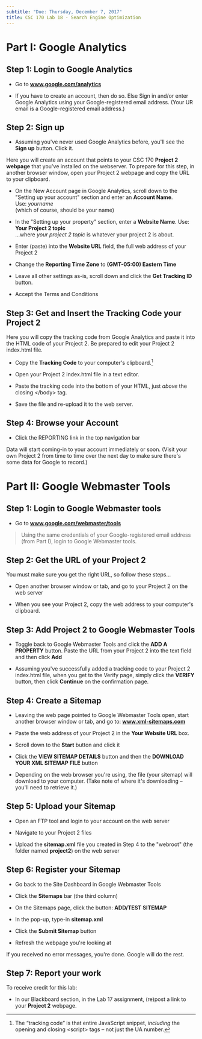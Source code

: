 ```yaml
---
subtitle: "Due: Thursday, December 7, 2017"
title: CSC 170 Lab 18 - Search Engine Optimization
---
```


Part I: Google Analytics
========================

Step 1: Login to Google Analytics
---------------------------------

-   Go to **www.google.com/analytics**

-   If you have to create an account, then do so. Else Sign in and/or enter
    Google Analytics using your Google-registered email address. (Your UR email
    is a Google-registered email address.)

Step 2: Sign up
---------------

-   Assuming you've never used Google Analytics before, you'll see the **Sign
    up** button. Click it.

Here you will create an account that points to your CSC 170 **Project 2
webpage** that you've installed on the webserver. To prepare for this step, in
another browser window, open your Project 2 webpage and copy the URL to your
clipboard.

-   On the New Account page in Google Analytics, scroll down to the "Setting up
    your account" section and enter an **Account Name**.  
    Use: *yourname*  
    (which of course, should be your name)

-   In the "Setting up your property" section, enter a **Website Name**. Use:  
    **Your Project 2 topic**  
    …where *your project 2 topic* is whatever your project 2 is about.

-   Enter (paste) into the **Website URL** field, the full web address of your
    Project 2

-   Change the **Reporting Time Zone** to **(GMT-05:00) Eastern Time**

-   Leave all other settings as-is, scroll down and click the **Get Tracking
    ID** button.

-   Accept the Terms and Conditions

Step 3: Get and Insert the Tracking Code your Project 2
-------------------------------------------------------

Here you will copy the tracking code from Google Analytics and paste it into the
HTML code of your Project 2. Be prepared to edit your Project 2 index.html file.

-   Copy the **Tracking Code** to your computer's clipboard.[^1]

    [^1]: The “tracking code” is that entire JavaScript snippet, *including* the
    opening and closing \<script\> tags – not just the UA number.

-   Open your Project 2 index.html file in a text editor.

-   Paste the tracking code into the bottom of your HTML, just *above* the
    closing \</body\> tag.

-   Save the file and re-upload it to the web server.

Step 4: Browse your Account
---------------------------

-   Click the REPORTING link in the top navigation bar

Data will start coming-in to your account immediately or soon. (Visit your own
Project 2 from time to time over the next day to make sure there's some data for
Google to record.)

Part II: Google Webmaster Tools
===============================

Step 1: Login to Google Webmaster tools
---------------------------------------

-   Go to **www.google.com/webmaster/tools**

>   Using the same credentials of your Google-registered email address (from
>   Part I), login to Google Webmaster tools.

Step 2: Get the URL of your Project 2
-------------------------------------

You must make sure you get the right URL, so follow these steps…

-   Open another browser window or tab, and go to your Project 2 on the web
    server

-   When you see your Project 2, copy the web address to your computer's
    clipboard.

Step 3: Add Project 2 to Google Webmaster Tools
-----------------------------------------------

-   Toggle back to Google Webmaster Tools and click the **ADD A PROPERTY**
    button. Paste the URL from your Project 2 into the text field and then click
    **Add**

-   Assuming you've successfully added a tracking code to your Project 2
    index.html file, when you get to the Verify page, simply click the
    **VERIFY** button, then click **Continue** on the confirmation page.

Step 4: Create a Sitemap
------------------------

-   Leaving the web page pointed to Google Webmaster Tools open, start another
    browser window or tab, and go to: **www.xml-sitemaps.com**

-   Paste the web address of your Project 2 in the **Your Website URL** box.

-   Scroll down to the **Start** button and click it

-   Click the **VIEW SITEMAP DETAILS** button and then the **DOWNLOAD YOUR XML
    SITEMAP FILE** button

-   Depending on the web browser you're using, the file (your sitemap) will
    download to your computer. (Take note of where it's downloading – you'll
    need to retrieve it.)

Step 5: Upload your Sitemap
---------------------------

-   Open an FTP tool and login to your account on the web server

-   Navigate to your Project 2 files

-   Upload the **sitemap.xml** file you created in Step 4 to the "webroot" (the
    folder named **project2**) on the web server

Step 6: Register your Sitemap
-----------------------------

-   Go back to the Site Dashboard in Google Webmaster Tools

-   Click the **Sitemaps** bar (the third column)

-   On the Sitemaps page, click the button: **ADD/TEST SITEMAP**

-   In the pop-up, type-in **sitemap.xml**

-   Click the **Submit Sitemap** button

-   Refresh the webpage you're looking at

If you received no error messages, you're done. Google will do the rest.

Step 7: Report your work
------------------------

To receive credit for this lab:

-   In our Blackboard section, in the Lab 17 assignment, (re)post a link to your
    **Project 2** webpage.
